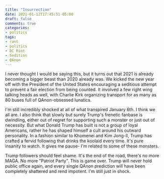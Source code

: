 ```yaml
---
title: "Insurrection"
date: 2021-01-12T17:45:51-05:00
draft: false
comments: true
categories:
- politics
tags:
- rant
- politics
- DC Riot
- Sedition
- QAnon
---
```


I never thought I would be saying this, but it turns out that 2021 is already becoming a bigger beast than 2020 already was. We kicked the new year off with the President of the United States encouraging a seditious attempt to prevent a fair election from being counted. It involved a few right wing talking heads as well, with Charlie Kirk organizing transport for as many as 80 buses full of QAnon-obsessed lunatics.

I'm still incredibly shocked at all of what transpired January 6th. I think we all are. I also think that slowly but surely Trump's frenetic fanbase is dwindling, either out of regret for supporting such a monster or just out of necessity. But what Donald Trump has built is not a group of loyal Americans, rather he has shaped himself a cult around his outward personality. In a fashion similar to Khomenei and Kim Jong-Il, Trump has crafted a fervid following that drinks the koolaid every time. It's pure insanity to watch. It gives me pause- I'm related to some of these monsters.

Trump followers should feel shame. It's the end of the road, there's no more MAGA. No more "Patriot Party". This is game over. Trump will never hold public office again, and every single QAnon prediction will have been completely shattered and rend impotent. I'm still just in shock.
